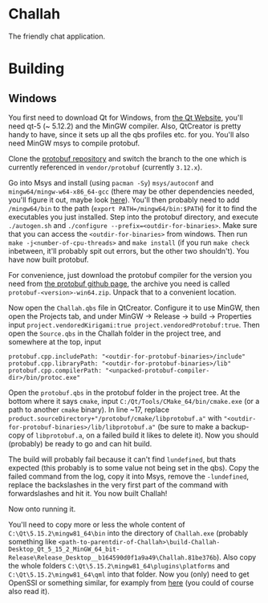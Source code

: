 # Challah

The friendly chat application.

# Building

## Windows

You first need to download Qt for Windows, from [the Qt Website](https://www.qt.io/download), you'll need qt-5 (~ 5.12.2) and the MinGW compiler.
Also, QtCreator is pretty handy to have, since it sets up all the qbs profiles etc. for you.
You'll also need MinGW msys to compile protobuf.

Clone the [protobuf repository](https://github.com/protocolbuffers/protobuf) and switch the branch to the one which is currently referenced in `vendor/protobuf` (currently `3.12.x`).

Go into Msys and install (using `pacman -Sy`) `msys/autoconf` and `mingw64/mingw-w64-x86_64-gcc` (there may be other dependencies needed, you'll figure it out, maybe look [here](https://github.com/protocolbuffers/protobuf/tree/master/src)).
You'll then probably need to add `/mingw64/bin` to the path (`export PATH=/mingw64/bin:$PATH`) for it to find the executables you just installed.
Step into the protobuf directory, and execute `./autogen.sh` and `./configure --prefix=<outdir-for-binaries>`. Make sure that you can access the `<outdir-for-binaries>` from windows.
Then run `make -j<number-of-cpu-threads>` and `make install` (if you run `make check` inbetween, it'll probably spit out errors, but the other two shouldn't).
You have now built protobuf.

For convenience, just download the protobuf compiler for the version you need from [the protobuf github page](https://github.com/protocolbuffers/protobuf/releases), the archive you need is called `protobuf-<version>-win64.zip`.
Unpack that to a convenient location.

Now open the `Challah.qbs` file in QtCreator.
Configure it to use MinGW, then open the Projects tab, and under MinGW -> Release -> build -> Properties input `project.vendoredKirigami:true project.vendoredProtobuf:true`.
Then open the `Source.qbs` in the Challah folder in the project tree, and somewhere at the top, input

```
protobuf.cpp.includePath: "<outdir-for-protobuf-binaries>/include"
protobuf.cpp.libraryPath: "<outdir-for-protobuf-binaries>/lib"
protobuf.cpp.compilerPath: "<unpacked-protobuf-compiler-dir>/bin/protoc.exe"
```

Open the `protobuf.qbs` in the protobuf folder in the project tree.
At the bottom where it says `cmake`, input `C:/Qt/Tools/CMake_64/bin/cmake.exe` (or a path to another `cmake` binary).
In line ~17, replace `product.sourceDirectory+"/protobuf/cmake/libprotobuf.a"` with `"<outdir-for-protobuf-binaries>/lib/libprotobuf.a"` (be sure to make a backup-copy of `libprotobuf.a`, on a failed build it likes to delete it).
Now you should (probably) be ready to go and can hit build.

The build will probably fail because it can't find `lundefined`, but thats expected (this probably is to some value not being set in the qbs).
Copy the failed command from the log, copy it into Msys, remove the `-lundefined`, replace the backslashes in the very first part of the command with forwardslashes and hit it.
You now built Challah!

Now onto running it.

You'll need to copy more or less the whole content of `C:\Qt\5.15.2\mingw81_64\bin` into the directory of `Challah.exe` (probably something like `<path-to-parentdir-of-Challah>\build-Challah-Desktop_Qt_5_15_2_MinGW_64_bit-Release\Release_Desktop__b164590d0f1a9a49\Challah.81be376b`).
Also copy the whole folders `C:\Qt\5.15.2\mingw81_64\plugins\platforms` and `C:\Qt\5.15.2\mingw81_64\qml` into that folder.
Now you (only) need to get OpenSSl or something similar, for examply from [here](https://slproweb.com/products/Win32OpenSSL.html) (you could of course also read it).
